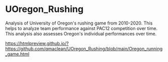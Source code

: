 # UOregon_Rushing

Analysis of University of Oregon's rushing game from 2010-2020. This helps to analyze team performance against PAC12 competition over time. 
This analysis also assesses Oregon's individual performances over time. 

https://htmlpreview.github.io/?https://github.com/qmaclean/UOregon_Rushing/blob/main/Oregon_running_game.html

